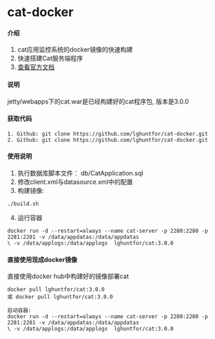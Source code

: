 # cat-docker

#### 介绍
1. cat应用监控系统的docker镜像的快速构建   
2. 快速搭建Cat服务端程序
3. [查看官方文档](https://github.com/dianping/cat/wiki/intro)


#### 说明
jetty/webapps下的cat.war是已经构建好的cat程序包, 版本是3.0.0


#### 获取代码
```
1. Github: git clone https://github.com/lghuntfor/cat-docker.git
2. Github: git clone https://github.com/lghuntfor/cat-docker.git
```


#### 使用说明 
1. 执行数据库脚本文件： db/CatApplication.sql
2. 修改client.xml与datasource.xml中的配置
3. 构建镜像:
```
./build.sh
```
4. 运行容器
```
docker run -d --restart=always --name cat-server -p 2280:2280 -p 2281:2281 -v /data/appdatas:/data/appdatas 
\ -v /data/applogs:/data/applogs  lghuntfor/cat:3.0.0
```


#### 直接使用现成docker镜像
直接使用docker hub中构建好的镜像部署cat

```
docker pull lghuntfor/cat:3.0.0
或 docker pull lghuntfor/cat:3.0.0

启动容器: 
docker run -d --restart=always --name cat-server -p 2280:2280 -p 2281:2281 -v /data/appdatas:/data/appdatas 
\ -v /data/applogs:/data/applogs  lghuntfor/cat:3.0.0